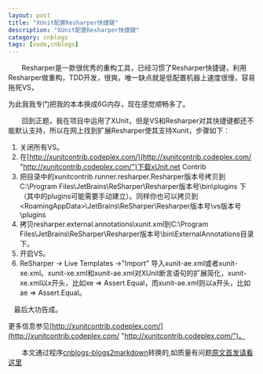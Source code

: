 ```yaml
---
layout: post
title: "XUnit配置Resharper快捷键"
description: "XUnit配置Resharper快捷键"
category: cnblogs
tags: [code,cnblogs]
---
```

&nbsp;&nbsp;&nbsp;&nbsp;&nbsp;&nbsp; Resharper是一款很优秀的重构工具，已经习惯了Resharper快捷键，利用Resharper做重构，TDD开发，很爽。唯一缺点就是低配置机器上速度很慢，容易拖死VS，

为此我我专门把我的本本换成6G内存，现在感觉顺畅多了。

&nbsp;&nbsp;&nbsp;&nbsp;&nbsp;&nbsp; 回到正题，我在项目中运用了XUnit，但是VS和Resharper对其快捷键都还不能默认支持，所以在网上找到扩展Resharper使其支持Xunit，步骤如下：

1.  关闭所有VS。
2.  在[http://xunitcontrib.codeplex.com/](http://xunitcontrib.codeplex.com/ "http://xunitcontrib.codeplex.com/")下载xUnit.net Contrib
3.  把目录中的xunitcontrib.runner.resharper.Resharper版本号拷贝到C:\Program Files\JetBrains\ReSharper\Resharper版本号\bin\plugins 下（其中的plugins可能需要手动建立）。同样你也可以拷贝到&lt;RoamingAppData&gt;\JetBrains\ReSharper\Resharper版本号\vs版本号\plugins
4.  拷贝resharper.external.annotations\xunit.xml到C:\Program Files\JetBrains\ReSharper\Resharper版本号\bin\ExternalAnnotations目录下。
5.  开启VS。
 6.  ReSharper -&gt; Live Templates -&gt;"Import" 导入xunit-ae.xml或者xunit-xe.xml。xunit-xe.xml和xunit-ae.xml对XUnit断言语句的扩展简化，xunit-xe.xml以x开头，比如xe =&gt; Assert.Equal，而xunit-ae.xml则以a开头，比如ae =&gt; Assert.Equal。  

&nbsp;&nbsp; 最后大功告成。

更多信息参见[http://xunitcontrib.codeplex.com/](http://xunitcontrib.codeplex.com/ "http://xunitcontrib.codeplex.com/")。

&nbsp;&nbsp;&nbsp;&nbsp;&nbsp;&nbsp;&nbsp;本文通过程序[cnblogs-blogs2markdown](https://github.com/greengerong/cnblogs-blogs2markdown "cnblogs-blogs2markdown")转换的,如质量有问题[原文首发请看这里](http://www.cnblogs.com/whitewolf/archive/2012/07/14/2591904.html "原文首发")
